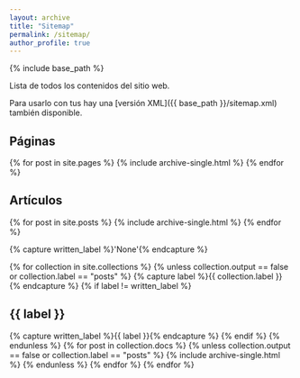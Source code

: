 ```yaml
---
layout: archive
title: "Sitemap"
permalink: /sitemap/
author_profile: true
---
```


{% include base_path %}

Lista de todos los contenidos del sitio web.

Para usarlo con tus hay una [versión XML]({{ base_path }}/sitemap.xml) también disponible.

<h2>Páginas</h2>
{% for post in site.pages %}
  {% include archive-single.html %}
{% endfor %}

<h2>Artículos</h2>
{% for post in site.posts %}
  {% include archive-single.html %}
{% endfor %}

{% capture written_label %}'None'{% endcapture %}

{% for collection in site.collections %}
{% unless collection.output == false or collection.label == "posts" %}
  {% capture label %}{{ collection.label }}{% endcapture %}
  {% if label != written_label %}
  <h2>{{ label }}</h2>
  {% capture written_label %}{{ label }}{% endcapture %}
  {% endif %}
{% endunless %}
{% for post in collection.docs %}
  {% unless collection.output == false or collection.label == "posts" %}
  {% include archive-single.html %}
  {% endunless %}
{% endfor %}
{% endfor %}
